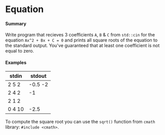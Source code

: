 # Equation

#### Summary

Write program that recieves 3 coefficients `A`, `B` & `C` from `std::cin` for the equation `Ax^2 + Bx + C = 0` and prints all square roots of the equation to the standard output. You've guaranteed that at least one coefficient is not equal to zero.

#### Examples
stdin	 |  stdout
-----  |  ------
2 5 2  |  -0.5 -2
2 4 2  |  -1
2 1 2  |
0 4 10 |  -2.5

To compute the square root you can use the `sqrt()` function from `cmath` library: `#include <cmath>`.
